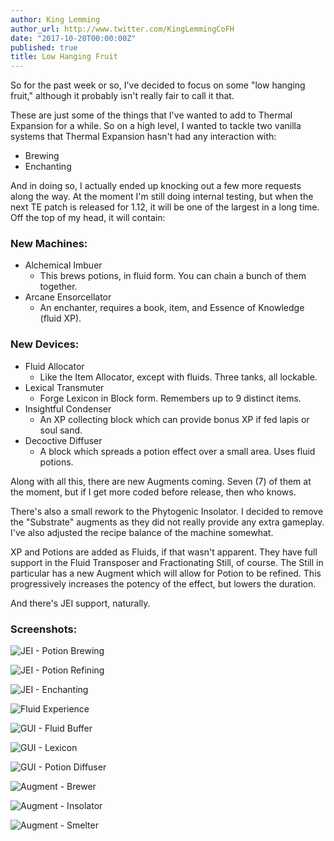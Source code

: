 ```yaml
---
author: King Lemming
author_url: http://www.twitter.com/KingLemmingCoFH
date: "2017-10-20T00:00:00Z"
published: true
title: Low Hanging Fruit
---
```


So for the past week or so, I've decided to focus on some "low hanging fruit,"
although it probably isn't really fair to call it that.

These are just some of the things that I've wanted to add to Thermal Expansion
for a while. So on a high level, I wanted to tackle two vanilla systems that
Thermal Expansion hasn't had any interaction with:

- Brewing
- Enchanting

And in doing so, I actually ended up knocking out a few more requests along the
way. At the moment I'm still doing internal testing, but when the next TE patch
is released for 1.12, it will be one of the largest in a long time. Off the top
of my head, it will contain:

### **New Machines:**

- Alchemical Imbuer
    - This brews potions, in fluid form. You can chain a bunch of them together.
- Arcane Ensorcellator
    - An enchanter, requires a book, item, and Essence of Knowledge (fluid XP).

### **New Devices:**
- Fluid Allocator
    - Like the Item Allocator, except with fluids. Three tanks, all lockable.
- Lexical Transmuter
    - Forge Lexicon in Block form. Remembers up to 9 distinct items.
- Insightful Condenser
    - An XP collecting block which can provide bonus XP if fed lapis or soul sand.
- Decoctive Diffuser
    - A block which spreads a potion effect over a small area. Uses fluid potions.

Along with all this, there are new Augments coming. Seven (7) of them at the
moment, but if I get more coded before release, then who knows.

There's also a small rework to the Phytogenic Insolator. I decided to remove the
"Substrate" augments as they did not really provide any extra gameplay. I've
also adjusted the recipe balance of the machine somewhat.

XP and Potions are added as Fluids, if that wasn't apparent. They have full
support in the Fluid Transposer and Fractionating Still, of course. The Still in
particular has a new Augment which will allow for Potion to be refined. This
progressively increases the potency of the effect, but lowers the duration.

And there's JEI support, naturally.

### **Screenshots:**
![JEI - Potion Brewing](/images/posts/2017-10-20-low-hanging-fruit/jei_brewer.png)

![JEI - Potion Refining](/images/posts/2017-10-20-low-hanging-fruit/jei_refinery_potion.png)

![JEI - Enchanting](/images/posts/2017-10-20-low-hanging-fruit/jei_enchanter.png)

![Fluid Experience](/images/posts/2017-10-20-low-hanging-fruit/fluid_experience.png)

![GUI - Fluid Buffer](/images/posts/2017-10-20-low-hanging-fruit/gui_fluid_buffer.png)

![GUI - Lexicon](/images/posts/2017-10-20-low-hanging-fruit/gui_lexicon.png)

![GUI - Potion Diffuser](/images/posts/2017-10-20-low-hanging-fruit/gui_diffuser.png)

![Augment - Brewer](/images/posts/2017-10-20-low-hanging-fruit/augment_brewer.png)

![Augment - Insolator](/images/posts/2017-10-20-low-hanging-fruit/augment_insolator.png)

![Augment - Smelter](/images/posts/2017-10-20-low-hanging-fruit/augment_smelter.png)
